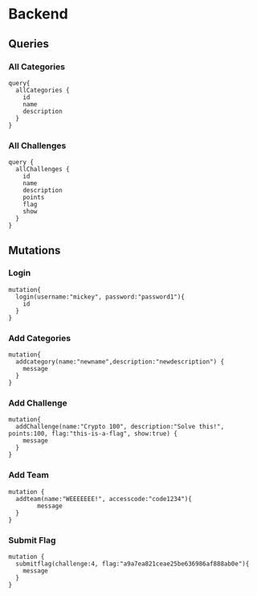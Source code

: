 # Backend

## Queries

### All Categories
```
query{
  allCategories {
    id
    name
    description
  }
}
```
### All Challenges
```
query {
  allChallenges {
    id
    name
    description
    points
    flag
    show
  }
}
```

## Mutations

### Login
```
mutation{
  login(username:"mickey", password:"password1"){
    id
  }
}
```


### Add Categories
```
mutation{
  addcategory(name:"newname",description:"newdescription") {
    message
  }
}
```
### Add Challenge
```
mutation{
  addChallenge(name:"Crypto 100", description:"Solve this!", points:100, flag:"this-is-a-flag", show:true) {
    message
  }
}
```

### Add Team
```
mutation {
  addteam(name:"WEEEEEEE!", accesscode:"code1234"){
		message
  }
}
```

### Submit Flag
```
mutation {
  submitflag(challenge:4, flag:"a9a7ea821ceae25be636986af888ab0e"){
    message
  }
}
```